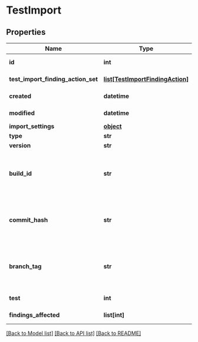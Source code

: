 # TestImport

## Properties
Name | Type | Description | Notes
------------ | ------------- | ------------- | -------------
**id** | **int** |  | [optional] [readonly] 
**test_import_finding_action_set** | [**list[TestImportFindingAction]**](TestImportFindingAction.md) |  | [optional] [readonly] 
**created** | **datetime** |  | [optional] [readonly] 
**modified** | **datetime** |  | [optional] [readonly] 
**import_settings** | [**object**](.md) |  | [optional] 
**type** | **str** |  | [optional] 
**version** | **str** |  | [optional] 
**build_id** | **str** | Build ID that was tested, a reimport may update this field. | [optional] 
**commit_hash** | **str** | Commit hash tested, a reimport may update this field. | [optional] 
**branch_tag** | **str** | Tag or branch that was tested, a reimport may update this field. | [optional] 
**test** | **int** |  | [optional] [readonly] 
**findings_affected** | **list[int]** |  | [optional] [readonly] 

[[Back to Model list]](../README.md#documentation-for-models) [[Back to API list]](../README.md#documentation-for-api-endpoints) [[Back to README]](../README.md)


